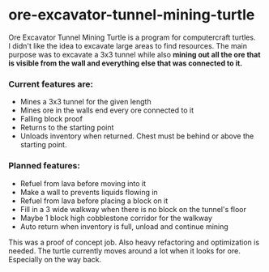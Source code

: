 # ore-excavator-tunnel-mining-turtle
Ore Excavator Tunnel Mining Turtle is a program for computercraft turtles. \
I didn't like the idea to excavate large areas to find resources. The main purpose was to excavate a 3x3 tunnel while also **mining out all the ore that is visible from the wall and everything else that was connected to it.**

### Current features are:
- Mines a 3x3 tunnel for the given length
- Mines ore in the walls end every ore connected to it
- Falling block proof
- Returns to the starting point
- Unloads inventory when returned. Chest must be behind or above the starting point.

### Planned features:
- Refuel from lava before moving into it
- Make a wall to prevents liquids flowing in
- Refuel from lava before placing a block on it
- Fill in a 3 wide walkway when there is no block on the tunnel's floor
- Maybe 1 block high cobblestone corridor for the walkway
- Auto return when inventory is full, unload and continue mining

This was a proof of concept job. Also heavy refactoring and optimization is needed. The turtle currently moves around a lot when it looks for ore. Especially on the way back.
